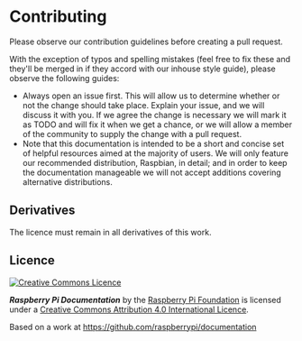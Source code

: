 # Contributing

Please observe our contribution guidelines before creating a pull request.

With the exception of typos and spelling mistakes (feel free to fix these and they'll be merged in if they accord with our inhouse style guide), please observe the following guides:

- Always open an issue first. This will allow us to determine whether or not the change should take place. Explain your issue, and we will discuss it with you. If we agree the change is necessary we will mark it as TODO and will fix it when we get a chance, or we will allow a member of the community to supply the change with a pull request.
- Note that this documentation is intended to be a short and concise set of helpful resources aimed at the majority of users. We will only feature our recommended distribution, Raspbian, in detail; and in order to keep the documentation manageable we will not accept additions covering alternative distributions.

## Derivatives

The licence must remain in all derivatives of this work.

## Licence

[![Creative Commons Licence](https://licensebuttons.net/l/by-sa/4.0/88x31.png)](http://creativecommons.org/licenses/by-sa/4.0/)

***Raspberry Pi Documentation*** by the [Raspberry Pi Foundation](https://www.raspberrypi.org/) is licensed under a [Creative Commons Attribution 4.0 International Licence](http://creativecommons.org/licenses/by-sa/4.0/).

Based on a work at https://github.com/raspberrypi/documentation
